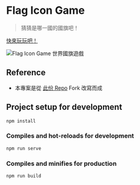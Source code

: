 
# Flag Icon Game

> 猜猜是哪一國的國旗吧！

[快來玩玩吧！]()

![Flag Icon Game 世界國旗遊戲](https://upload.cc/i1/2020/02/12/JVfjb2.png)


## Reference

- 本專案是從 [此份 Repo](https://github.com/Naahuel/flags-game) Fork 改寫而成

## Project setup for development
```
npm install
```

### Compiles and hot-reloads for development
```
npm run serve
```

### Compiles and minifies for production
```
npm run build
```
